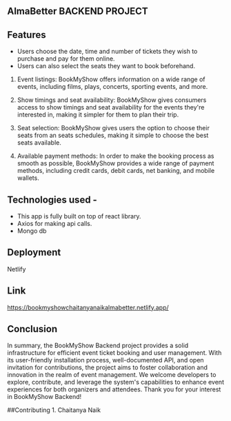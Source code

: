 ## AlmaBetter BACKEND PROJECT
## Features
- Users choose the date, time and number of tickets they wish to purchase and pay for them online.
- Users can also select the seats they want to book beforehand.

1. Event listings: BookMyShow offers information on a wide range of events, including films, plays, concerts, sporting events, and more.

2. Show timings and seat availability: BookMyShow gives consumers access to show timings and seat availability for the events they're interested in, making it simpler for them to plan their trip.

3. Seat selection: BookMyShow gives users the option to choose their seats from an seats schedules, making it simple to choose the best seats available.

4. Available payment methods: In order to make the booking process as smooth as possible, BookMyShow provides a wide range of payment methods, including credit cards, debit cards, net banking, and mobile wallets.


## Technologies used -

-  This app is fully built on top of react library.
-  Axios for making api calls.
-  Mongo db


  ## Deployment
   Netlify

   ## Link
   https://bookmyshowchaitanyanaikalmabetter.netlify.app/

   ## Conclusion

In summary, the BookMyShow Backend project provides a solid infrastructure for efficient event ticket booking and user management. With its user-friendly installation process, well-documented API, and open invitation for contributions, the project aims to foster collaboration and innovation in the realm of event management. We welcome developers to explore, contribute, and leverage the system's capabilities to enhance event experiences for both organizers and attendees. Thank you for your interest in BookMyShow Backend!

   ##Contributing
    1. Chaitanya Naik
